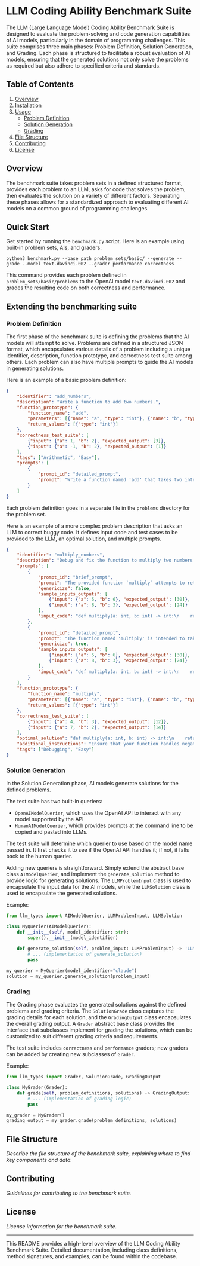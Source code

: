 # LLM Coding Ability Benchmark Suite

The LLM (Large Language Model) Coding Ability Benchmark Suite is designed to evaluate the problem-solving and code generation capabilities of AI models, particularly in the domain of programming challenges. This suite comprises three main phases: Problem Definition, Solution Generation, and Grading. Each phase is structured to facilitate a robust evaluation of AI models, ensuring that the generated solutions not only solve the problems as required but also adhere to specified criteria and standards.

## Table of Contents

1. [Overview](#overview)
2. [Installation](#installation)
3. [Usage](#usage)
   - [Problem Definition](#problem-definition)
   - [Solution Generation](#solution-generation)
   - [Grading](#grading)
4. [File Structure](#file-structure)
5. [Contributing](#contributing)
6. [License](#license)

## Overview

The benchmark suite takes problem sets in a defined structured format, provides each problem to an LLM, asks for code that solves the problem, then evaluates the solution on a variety of different factors. Separating these phases allows for a standardized approach to evaluating different AI models on a common ground of programming challenges.

## Quick Start

Get started by running the `benchmark.py` script. Here is an example using built-in problem sets, AIs, and graders:

`python3 benchmark.py --base_path problem_sets/basic/ --generate --grade --model text-davinci-002 --grader performance correctness`

This command provides each problem defined in `problem_sets/basic/problems` to the OpenAI model `text-davinci-002` and grades the resulting code on both correctness and performance.

## Extending the benchmarking suite

### Problem Definition

The first phase of the benchmark suite is defining the problems that the AI models will attempt to solve. Problems are defined in a structured JSON format, which encapsulates various details of a problem including a unique identifier, description, function prototype, and correctness test suite among others. Each problem can also have multiple prompts to guide the AI models in generating solutions.

Here is an example of a basic problem definition:

```json
{
	"identifier": "add_numbers",
	"description": "Write a function to add two numbers.",
	"function_prototype": {
		"function_name": "add",
		"parameters": [{"name": "a", "type": "int"}, {"name": "b", "type": "int"}],
		"return_values": [{"type": "int"}]
	},
	"correctness_test_suite": [
		{"input": {"a": 1, "b": 2}, "expected_output": [3]},
		{"input": {"a": -1, "b": 2}, "expected_output": [1]}
	],
	"tags": ["Arithmetic", "Easy"],
	"prompts": [
		{
			"prompt_id": "detailed_prompt",
			"prompt": "Write a function named 'add' that takes two integer arguments, 'a' and 'b', and returns their sum as an integer.",
		}
	]
}
```

Each problem definition goes in a separate file in the `problems` directory for the problem set.

Here is an example of a more complex problem description that asks an LLM to correct buggy code. It defines input code and test cases to be provided to the LLM, an optimal solution, and multiple prompts.

```json
{
	"identifier": "multiply_numbers",
	"description": "Debug and fix the function to multiply two numbers.",
	"prompts": [
		{
			"prompt_id": "brief_prompt",
			"prompt": "The provided function `multiply` attempts to return the product of two integers, but it contains bugs. Debug and fix the function to return the correct product.",
			"genericize": false,
			"sample_inputs_outputs": [
				{"input": {"a": 5, "b": 6}, "expected_output": [30]},
				{"input": {"a": 8, "b": 3}, "expected_output": [24]}
			],
			"input_code": "def multiply(a: int, b: int) -> int:\n    return a + b"
		},
		{
			"prompt_id": "detailed_prompt",
			"prompt": "The function named 'multiply' is intended to take two integer arguments, 'a' and 'b', and return their product as an integer. However, it contains bugs. Debug and fix the function to ensure it returns the correct product.",
			"genericize": true,
			"sample_inputs_outputs": [
				{"input": {"a": 5, "b": 6}, "expected_output": [30]},
				{"input": {"a": 8, "b": 3}, "expected_output": [24]}
			],
			"input_code": "def multiply(a: int, b: int) -> int:\n    return a * b * 2  # bug: incorrect operation"
		}
	],
	"function_prototype": {
		"function_name": "multiply",
		"parameters": [{"name": "a", "type": "int"}, {"name": "b", "type": "int"}],
		"return_values": [{"type": "int"}]
	},
	"correctness_test_suite": [
		{"input": {"a": 4, "b": 3}, "expected_output": [12]},
		{"input": {"a": 7, "b": 2}, "expected_output": [14]}
	],
	"optimal_solution": "def multiply(a: int, b: int) -> int:\n    return a * b",
	"additional_instructions": "Ensure that your function handles negative numbers as well.",
	"tags": ["Debugging", "Easy"]
}
```

### Solution Generation

In the Solution Generation phase, AI models generate solutions for the defined problems.

The test suite has two built-in queriers:

- `OpenAIModelQuerier`, which uses the OpenAI API to interact with any model supported by the API
- `HumanAIModelQuerier`, which provides prompts at the command line to be copied and pasted into LLMs.

The test suite will determine which querier to use based on the model name passed in. It first checks it to see if the OpenAI API handles it; if not, it falls back to the human querier.

Adding new queriers is straightforward. Simply extend the abstract base class `AIModelQuerier`, and implement the `generate_solution` method to provide logic for generating solutions. The `LLMProblemInput` class is used to encapsulate the input data for the AI models, while the `LLMSolution` class is used to encapsulate the generated solutions.

Example:

```python
from llm_types import AIModelQuerier, LLMProblemInput, LLMSolution

class MyQuerier(AIModelQuerier):
	def __init__(self, model_identifier: str):
		super().__init__(model_identifier)
	
	def generate_solution(self, problem_input: LLMProblemInput) -> 'LLMSolution':
		# ... (implementation of generate_solution)
		pass

my_querier = MyQuerier(model_identifier="claude")
solution = my_querier.generate_solution(problem_input)
```

### Grading

The Grading phase evaluates the generated solutions against the defined problems and grading criteria. The `SolutionGrade` class captures the grading details for each solution, and the `GradingOutput` class encapsulates the overall grading output. A `Grader` abstract base class provides the interface that subclasses implement for grading the solutions, which can be customized to suit different grading criteria and requirements.

The test suite includes `correctness` and `performance` graders; new graders can be added by creating new subclasses of `Grader`.

Example:

```python
from llm_types import Grader, SolutionGrade, GradingOutput

class MyGrader(Grader):
	def grade(self, problem_definitions, solutions) -> GradingOutput:
		# ... (implementation of grading logic)
		pass

my_grader = MyGrader()
grading_output = my_grader.grade(problem_definitions, solutions)
```

## File Structure

_Describe the file structure of the benchmark suite, explaining where to find key components and data._

## Contributing

_Guidelines for contributing to the benchmark suite._

## License

_License information for the benchmark suite._

---

This README provides a high-level overview of the LLM Coding Ability Benchmark Suite. Detailed documentation, including class definitions, method signatures, and examples, can be found within the codebase.